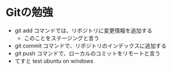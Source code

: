 # Gitの勉強
- git add コマンドでは、リポジトリに変更情報を追加する
    - このことをステージングと言う
- git commit コマンドで、リポジトリのインデックスに追加する
- git push コマンドで、ローカルのコミットをリモートと言う
- てすと
test ubuntu on windows
